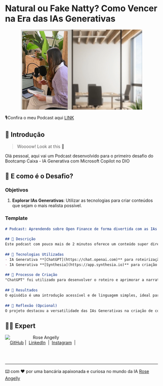 # Natural ou Fake Natty? Como Vencer na Era das IAs Generativas

<p align="center">
    <img width="400" src="Podcast1.PNG">
</p>

🎙️Confira o meu Podcast aqui [LINK](http://share.synthesia.io/05d41649-f4c0-4966-b9da-0b46984eebd9)

## 🚀 Introdução

> Woooow! Look at this 👀

Olá pessoal, aqui vai um Podcast desenvolvido para o primeiro desafio do Bootcamp Caixa - IA Generativa com Microsoft Copilot no DIO

## 🎯 E como é o Desafio?

### Objetivos

1. **Explorar IAs Generativas**: Utilizar as tecnologias para criar conteúdos que sejam o mais realista possível.

### Template

```markdown
# Podcast: Aprendendo sobre Open Finance de forma divertida com as IAs 🎙️

## 📒 Descrição
Este podcast com pouco mais de 2 minutos oferece um conteúdo super direto, com linguagem simples e um toque descontraído sobre o que é open finance.

## 🤖 Tecnologias Utilizadas
- IA Generativa **[ChatGPT](https://chat.openai.com)** para roteirização e revisão;
- IA Generativa **[Synthesia](https://app.synthesia.io)** para criação da voz e video;

## 🧐 Processo de Criação
"ChatGPT" foi utilizado para desenvolver o roteiro e aprimorar a narrativa do podcast. "Synthesia" ajudou a criar uma voz sintética para a narração, e as imagens para construção do video.

## 🚀 Resultados
O episódio é uma introdução acessível e de linguagem simples, ideal para quem busca uma compreensão rápida do assunto.

## 💭 Reflexão (Opcional)
O projeto destacou a versatilidade das IAs Generativas na criação de conteúdo escrito e auditivo, abrindo novos caminhos para a produção de mídia digital.
```

## 👨‍💻 Expert

<p>
    <img 
      align=left 
      margin=10 
      width=80 
      src="./exemplos/IMG_5455_edited.jpg"
    />
    <p>&nbsp&nbsp&nbspRose Angelly<br>
    &nbsp&nbsp&nbsp
    <a href="https://github.com/roseangelly">
    GitHub</a>&nbsp;|&nbsp;
    <a href="https://www.linkedin.com/in/
rose-angelly-cabral-022059225">LinkedIn</a>
&nbsp;|&nbsp;
    <a href="https://www.instagram.com/rose.angelly/profilecard/?igsh=MXZ5bxOTIxeGIndw==/">
    Instagram</a>
&nbsp;|&nbsp;</p>
</p>
<br/><br/>
<p>

---

⌨️ com ❤️ por uma bancária apaixonada e curiosa no mundo da IA [Rose Angelly](https://github.com/roseangelly)


